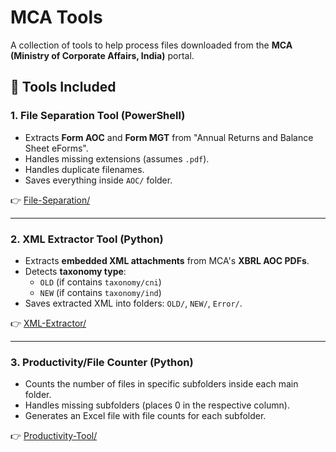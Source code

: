 # MCA Tools

A collection of tools to help process files downloaded from the **MCA (Ministry of Corporate Affairs, India)** portal.

## 📌 Tools Included

### 1. File Separation Tool (PowerShell)
- Extracts **Form AOC** and **Form MGT** from "Annual Returns and Balance Sheet eForms".
- Handles missing extensions (assumes `.pdf`).
- Handles duplicate filenames.
- Saves everything inside `AOC/` folder.

👉 [File-Separation/](File-Separation)

---

### 2. XML Extractor Tool (Python)
- Extracts **embedded XML attachments** from MCA's **XBRL AOC PDFs**.
- Detects **taxonomy type**:
  - `OLD` (if contains `taxonomy/cni`)
  - `NEW` (if contains `taxonomy/ind`)
- Saves extracted XML into folders: `OLD/`, `NEW/`, `Error/`.

👉 [XML-Extractor/](XML-Extractor)

---

### 3. Productivity/File Counter (Python)
- Counts the number of files in specific subfolders inside each main folder.
- Handles missing subfolders (places 0 in the respective column).
- Generates an Excel file with file counts for each subfolder.

👉 [Productivity-Tool/](Productivity-Tool)

